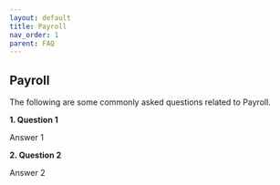 ```yaml
---
layout: default
title: Payroll
nav_order: 1
parent: FAQ
---
```


## Payroll

The following are some commonly asked questions related to Payroll.

**1\. Question 1**

 Answer 1

**2\. Question 2**

 Answer 2